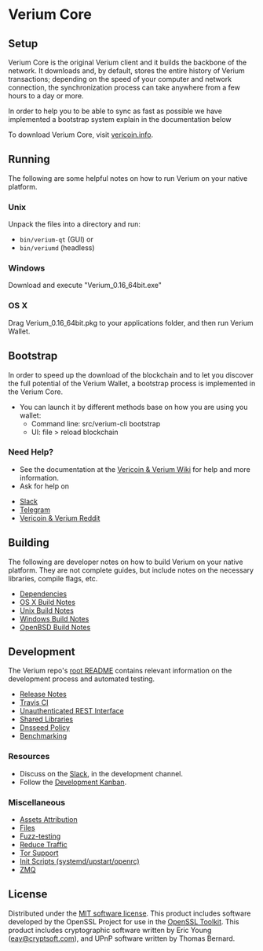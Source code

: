 Verium Core
=============

Setup
---------------------
Verium Core is the original Verium client and it builds the backbone of the network. It downloads and, by default, stores the entire history of Verium transactions; depending on the speed of your computer and network connection, the synchronization process can take anywhere from a few hours to a day or more.

In order to help you to be able to sync as fast as possible we have implemented a bootstrap system explain in the documentation below

To download Verium Core, visit [vericoin.info](https://vericoin.info/verium-digital-reserve/).

Running
---------------------
The following are some helpful notes on how to run Verium on your native platform.

### Unix

Unpack the files into a directory and run:

- `bin/verium-qt` (GUI) or
- `bin/veriumd` (headless)

### Windows

Download and execute "Verium_0.16_64bit.exe"

### OS X

Drag Verium_0.16_64bit.pkg to your applications folder, and then run Verium Wallet.

Bootstrap
---------------------
In order to speed up the download of the blockchain and to let you discover the full potential of the Verium Wallet, a bootstrap process is implemented in the Verium Core.

* You can launch it by different methods base on how you are using you wallet:
  - Command line: src/verium-cli bootstrap
  - UI: file > reload blockchain


### Need Help?

* See the documentation at the [Vericoin & Verium Wiki](https://wiki.vericoin.info/)
for help and more information.
* Ask for help on 
 - [Slack](https://slack.vericoin.info)
 - [Telegram](https://t.me/vericoinandverium)
 - [Vericoin & Verium Reddit](https://www.reddit.com/r/vericoin)

Building
---------------------
The following are developer notes on how to build Verium on your native platform. They are not complete guides, but include notes on the necessary libraries, compile flags, etc.

- [Dependencies](dependencies.md)
- [OS X Build Notes](build-osx.md)
- [Unix Build Notes](build-unix.md)
- [Windows Build Notes](build-windows.md)
- [OpenBSD Build Notes](build-openbsd.md)

Development
---------------------
The Verium repo's [root README](/README.md) contains relevant information on the development process and automated testing.

- [Release Notes](release-notes.md)
- [Travis CI](travis-ci.md)
- [Unauthenticated REST Interface](REST-interface.md)
- [Shared Libraries](shared-libraries.md)
- [Dnsseed Policy](dnsseed-policy.md)
- [Benchmarking](benchmarking.md)

### Resources
* Discuss on the [Slack](https://slack.vericoin.info), in the development channel.
* Follow the [Development Kanban](https://trello.com/b/Fna9ydfw/vericonomy).

### Miscellaneous
- [Assets Attribution](assets-attribution.md)
- [Files](files.md)
- [Fuzz-testing](fuzzing.md)
- [Reduce Traffic](reduce-traffic.md)
- [Tor Support](tor.md)
- [Init Scripts (systemd/upstart/openrc)](init.md)
- [ZMQ](zmq.md)

License
---------------------
Distributed under the [MIT software license](/COPYING).
This product includes software developed by the OpenSSL Project for use in the [OpenSSL Toolkit](https://www.openssl.org/). This product includes
cryptographic software written by Eric Young ([eay@cryptsoft.com](mailto:eay@cryptsoft.com)), and UPnP software written by Thomas Bernard.
